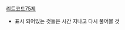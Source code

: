[리트코드75제](https://www.teamblind.com/post/New-Year-Gift---Curated-List-of-Top-75-LeetCode-Questions-to-Save-Your-Time-OaM1orEU)

* 표시 되어있는 것들은 시간 지나고 다시 풀어볼 것 
